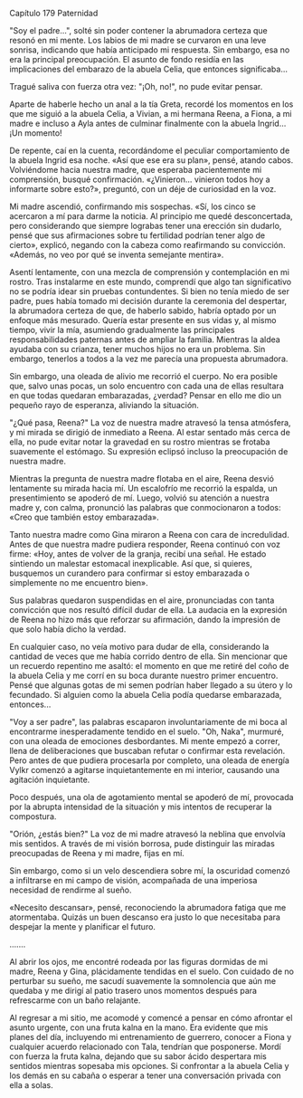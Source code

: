 
Capítulo 179 Paternidad

"Soy el padre...", solté sin poder contener la abrumadora certeza que resonó en mi mente. Los labios de mi madre se curvaron en una leve sonrisa, indicando que había anticipado mi respuesta. Sin embargo, esa no era la principal preocupación. El asunto de fondo residía en las implicaciones del embarazo de la abuela Celia, que entonces significaba...

Tragué saliva con fuerza otra vez: "¡Oh, no!", no pude evitar pensar.

Aparte de haberle hecho un anal a la tía Greta, recordé los momentos en los que me siguió a la abuela Celia, a Vivian, a mi hermana Reena, a Fiona, a mi madre e incluso a Ayla antes de culminar finalmente con la abuela Ingrid... ¡Un momento!

De repente, caí en la cuenta, recordándome el peculiar comportamiento de la abuela Ingrid esa noche. «Así que ese era su plan», pensé, atando cabos. Volviéndome hacia nuestra madre, que esperaba pacientemente mi comprensión, busqué confirmación. «¿Vinieron... vinieron todos hoy a informarte sobre esto?», preguntó, con un déje de curiosidad en la voz.

Mi madre ascendió, confirmando mis sospechas. «Sí, los cinco se acercaron a mí para darme la noticia. Al principio me quedé desconcertada, pero considerando que siempre lograbas tener una erección sin dudarlo, pensé que sus afirmaciones sobre tu fertilidad podrían tener algo de cierto», explicó, negando con la cabeza como reafirmando su convicción. «Además, no veo por qué se inventa semejante mentira».

Asentí lentamente, con una mezcla de comprensión y contemplación en mi rostro. Tras instalarme en este mundo, comprendí que algo tan significativo no se podría idear sin pruebas contundentes. Si bien no tenía miedo de ser padre, pues había tomado mi decisión durante la ceremonia del despertar, la abrumadora certeza de que, de haberlo sabido, habría optado por un enfoque más mesurado. Quería estar presente en sus vidas y, al mismo tiempo, vivir la mía, asumiendo gradualmente las principales responsabilidades paternas antes de ampliar la familia. Mientras la aldea ayudaba con su crianza, tener muchos hijos no era un problema. Sin embargo, tenerlos a todos a la vez me parecía una propuesta abrumadora.

Sin embargo, una oleada de alivio me recorrió el cuerpo. No era posible que, salvo unas pocas, un solo encuentro con cada una de ellas resultara en que todas quedaran embarazadas, ¿verdad? Pensar en ello me dio un pequeño rayo de esperanza, aliviando la situación.

"¿Qué pasa, Reena?" La voz de nuestra madre atravesó la tensa atmósfera, y mi mirada se dirigió de inmediato a Reena. Al estar sentado más cerca de ella, no pude evitar notar la gravedad en su rostro mientras se frotaba suavemente el estómago. Su expresión eclipsó incluso la preocupación de nuestra madre.

Mientras la pregunta de nuestra madre flotaba en el aire, Reena desvió lentamente su mirada hacia mí. Un escalofrío me recorrió la espalda, un presentimiento se apoderó de mí. Luego, volvió su atención a nuestra madre y, con calma, pronunció las palabras que conmocionaron a todos: «Creo que también estoy embarazada».

Tanto nuestra madre como Gina miraron a Reena con cara de incredulidad. Antes de que nuestra madre pudiera responder, Reena continuó con voz firme: «Hoy, antes de volver de la granja, recibí una señal. He estado sintiendo un malestar estomacal inexplicable. Así que, si quieres, busquemos un curandero para confirmar si estoy embarazada o simplemente no me encuentro bien».

Sus palabras quedaron suspendidas en el aire, pronunciadas con tanta convicción que nos resultó difícil dudar de ella. La audacia en la expresión de Reena no hizo más que reforzar su afirmación, dando la impresión de que solo había dicho la verdad.

En cualquier caso, no veía motivo para dudar de ella, considerando la cantidad de veces que me había corrido dentro de ella. Sin mencionar que un recuerdo repentino me asaltó: el momento en que me retiré del coño de la abuela Celia y me corrí en su boca durante nuestro primer encuentro. Pensé que algunas gotas de mi semen podrían haber llegado a su útero y lo fecundado. Si alguien como la abuela Celia podía quedarse embarazada, entonces...

"Voy a ser padre", las palabras escaparon involuntariamente de mi boca al encontrarme inesperadamente tendido en el suelo. "Oh, Naka", murmuré, con una oleada de emociones desbordantes. Mi mente empezó a correr, llena de deliberaciones que buscaban refutar o confirmar esta revelación. Pero antes de que pudiera procesarla por completo, una oleada de energía Vylkr comenzó a agitarse inquietantemente en mi interior, causando una agitación inquietante.

Poco después, una ola de agotamiento mental se apoderó de mí, provocada por la abrupta intensidad de la situación y mis intentos de recuperar la compostura.

"Orión, ¿estás bien?" La voz de mi madre atravesó la neblina que envolvía mis sentidos. A través de mi visión borrosa, pude distinguir las miradas preocupadas de Reena y mi madre, fijas en mí.

Sin embargo, como si un velo descendiera sobre mí, la oscuridad comenzó a infiltrarse en mi campo de visión, acompañada de una imperiosa necesidad de rendirme al sueño.

«Necesito descansar», pensé, reconociendo la abrumadora fatiga que me atormentaba. Quizás un buen descanso era justo lo que necesitaba para despejar la mente y planificar el futuro.

…....

Al abrir los ojos, me encontré rodeada por las figuras dormidas de mi madre, Reena y Gina, plácidamente tendidas en el suelo. Con cuidado de no perturbar su sueño, me sacudí suavemente la somnolencia que aún me quedaba y me dirigí al patio trasero unos momentos después para refrescarme con un baño relajante.

Al regresar a mi sitio, me acomodé y comencé a pensar en cómo afrontar el asunto urgente, con una fruta kalna en la mano. Era evidente que mis planes del día, incluyendo mi entrenamiento de guerrero, conocer a Fiona y cualquier acuerdo relacionado con Tala, tendrían que posponerse. Mordí con fuerza la fruta kalna, dejando que su sabor ácido despertara mis sentidos mientras sopesaba mis opciones. Si confrontar a la abuela Celia y los demás en su cabaña o esperar a tener una conversación privada con ella a solas.
